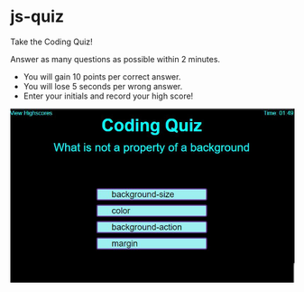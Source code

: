 # js-quiz

Take the Coding Quiz!

Answer as many questions as possible within 2 minutes.
  - You will gain 10 points per correct answer.
  - You will lose 5 seconds per wrong answer.
  - Enter your initials and record your high score!

![](.\Assets\js-quiz.JPG)